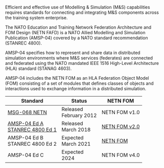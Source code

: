 Efficient and effective use of Modelling & Simulation (M&S) capabilities requires standards for connecting and integrating M&S components across the training system enterprise.

The NATO Education and Training Network Federation Architecture and FOM Design (NETN FAFD) is a NATO Allied Modelling and Simulation Publication (AMSP-04) covered by a NATO standard recommendation (STANREC 4800). 

AMSP-04 specifies how to represent and share data in distributed simulation environments where M&S services (federates) are connected and federated using the NATO mandated IEEE 1516 High-Level Architecture (HLA) standard (STANAG 4603).

AMSP-04 includes the NETN FOM as an HLA Federation Object Model (FOM) consisting of a set of modules that defines classes of objects and interactions used to exchange information in a distributed simulation.

| Standard  | Status | NETN FOM| 
| --- | --- | --- |
| [MSG-068 NETN](file:///Users/bjornlofstrand/Downloads/$$TR-MSG-068-ALL%20(1).pdf)| Released <br/>February 2012| NETN FOM v1.0| 
|[AMSP-04 Ed A](https://nso.nato.int/nso/zPublic/ap/PROM/AMSP-04%20EDA%20V1%20E.pdf) <br/>[STANREC 4800 Ed 1](https://nso.nato.int/nso/zPublic/stanrecs/PROM/4800EFed01.pdf) |Released<br/>March 2018| [NETN FOM v2.0](https://github.com/AMSP-04/NETN-FOM/releases/tag/v2.0)| 
|AMSP-04 Ed B <br/> STANREC 4800 Ed 2|Expected <br/>March 2021| [NETN FOM](https://amsp-04.github.io/NETN-FOM/)| 
|AMSP-04 Ed C| Expected <br/>2024 | NETN FOM v4.0 |
